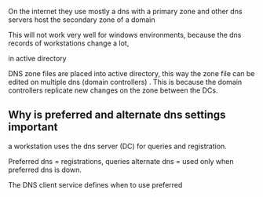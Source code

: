 
On the internet they use mostly a dns with a primary zone and other dns servers host the secondary zone of a domain

This will not work very well for windows environments, because the dns records of workstations change a lot, 

in active directory

DNS zone files are placed into active directory, this way the zone file can be edited on multiple dns (domain controllers) . This is because the domain controllers replicate new changes on the zone between the DCs.

## Why is preferred and alternate dns settings important
a workstation uses the dns server (DC) for queries and registration.

Preferred dns = registrations, queries
alternate dns = used only when preferred dns is down.

The DNS client service defines when to use preferred